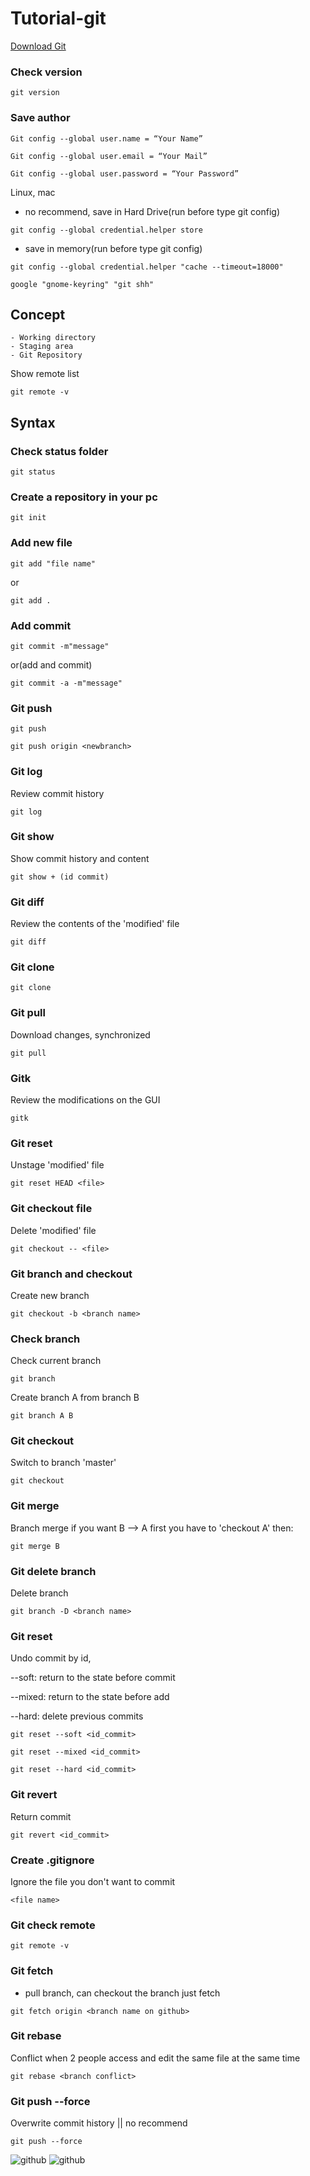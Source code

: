 ﻿# Tutorial-git 

<a href="https://git-scm.com/downloads">Download Git</a>

<h3>Check version</h3>

```
git version
```
<h3>Save author</h3>

```
Git config --global user.name = “Your Name”
```
```
Git config --global user.email = “Your Mail”
```
```
Git config --global user.password = “Your Password”
```
Linux, mac
- no recommend, save in Hard Drive(run before type git config)
```
git config --global credential.helper store
```
- save in memory(run before type git config)
```
git config --global credential.helper "cache --timeout=18000"
```
```
google "gnome-keyring" "git shh"
```
## Concept
```
- Working directory
- Staging area
- Git Repository
```
Show remote list
```
git remote -v
```
## Syntax
### Check status folder
```
git status
```

### Create a repository in your pc
```
git init
```

### Add new file
```
git add "file name"
```
or
```
git add .
```

### Add commit
```
git commit -m"message"
```
or(add and commit)
```
git commit -a -m"message" 
```
### Git push
```
git push
```
```
git push origin <newbranch>
```
### Git log
Review commit history
```
git log
```
### Git show 
Show commit history and content
```
git show + (id commit)
```
### Git diff 
Review the contents of the 'modified' file
```
git diff
```
### Git clone
```
git clone
```
### Git pull
Download changes, synchronized
```
git pull
```
### Gitk
Review the modifications on the GUI
```
gitk
```
### Git reset
Unstage 'modified' file
```
git reset HEAD <file>
```
### Git checkout file
Delete 'modified' file
```
git checkout -- <file>
```
### Git branch and checkout
Create new branch
```
git checkout -b <branch name>
```
### Check branch
Check current branch 
```
git branch
```
Create branch A from branch B
```
git branch A B
```
### Git checkout
Switch to branch 'master' 
```
git checkout
```
### Git merge
Branch merge 
if you want B --> A
first you have to 'checkout A'
then:
```
git merge B
```
### Git delete branch
Delete branch 
```
git branch -D <branch name>
```
### Git reset
Undo commit by id,
<p>--soft: return to the state before commit</p>
<p>--mixed: return to the state before add</p>
<p>--hard: delete previous commits </p>

```
git reset --soft <id_commit>
```
```
git reset --mixed <id_commit>
```
```
git reset --hard <id_commit>
```
### Git revert
Return commit
```
git revert <id_commit>
```
### Create .gitignore
Ignore the file you don't want to commit
```
<file name>
```
### Git check remote
```
git remote -v
```
### Git fetch
- pull branch, can checkout the branch just fetch
```
git fetch origin <branch name on github>
```
### Git rebase
Conflict when 2 people access and edit the same file at the same time
```
git rebase <branch conflict>
```
### Git push --force
Overwrite commit history || no recommend
```
git push --force
```
<img src="img/git.JPG" alt="github">
<img src="img/tutorial github.JPG" alt="github">

